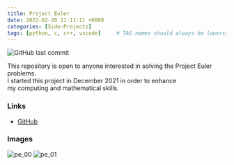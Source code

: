 ```yaml
---
title: Project Euler
date: 2022-02-20 11:11:11 +0000
categories: [Side-Projects]
tags: [python, c, c++, vscode]     # TAG names should always be lowercase
---
```

<a><img alt="GitHub last commit" src="https://img.shields.io/github/last-commit/ThomasFrs/project-euler?color=%23b380b3ff&amp;"></a>

This repository is open to anyone interested in solving the Project Euler problems.\
I started this project in December 2021 in order to enhance\
my computing and mathematical skills. 

### Links
* [GitHub](https://github.com/thomasfrs/project-euler)

### Images

![pe_00](/media/pe_thumbnail.png)
![pe_01](/media/pe_01.png)
